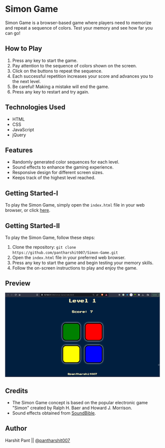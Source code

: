 # Simon Game

Simon Game is a browser-based game where players need to memorize and repeat a sequence of colors. Test your memory and see how far you can go!

## How to Play

1. Press any key to start the game.
2. Pay attention to the sequence of colors shown on the screen.
3. Click on the buttons to repeat the sequence.
4. Each successful repetition increases your score and advances you to the next level.
5. Be careful! Making a mistake will end the game.
6. Press any key to restart and try again.

## Technologies Used

- HTML
- CSS
- JavaScript
- jQuery

## Features

- Randomly generated color sequences for each level.
- Sound effects to enhance the gaming experience.
- Responsive design for different screen sizes.
- Keeps track of the highest level reached.

## Getting Started-I

To play the Simon Game, simply open the `index.html` file in your web browser,
or click [here](https://simon-game007.onrender.com/).

## Getting Started-II

To play the Simon Game, follow these steps:
1. Clone the repository: `git clone https://github.com/pantharshit007/Simon-Game.git`
2. Open the `index.html` file in your preferred web browser.
3. Press any key to start the game and begin testing your memory skills.
4. Follow the on-screen instructions to play and enjoy the game.

## Preview

![Simon Game Preview](./img/simon-game-preview.png)

## Credits

- The Simon Game concept is based on the popular electronic game "Simon" created by Ralph H. Baer and Howard J. Morrison.
- Sound effects obtained from [SoundBible](https://www.soundbible.com/).

## Author

Harshit Pant || [@pantharshit007](https://github.com/pantharshit007)




